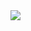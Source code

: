 <a href="https://github.com/jakemackie">
  <img align="center" src="https://github-readme-stats.vercel.app/api/top-langs/?username=jakemackie&layout=compact" />
</a>
